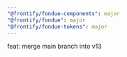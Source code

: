 ```yaml
---
"@frontify/fondue-components": major
"@frontify/fondue": major
"@frontify/fondue-tokens": major
---
```


feat: merge main branch into v13
